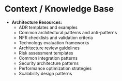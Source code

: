 # Context / Knowledge Base

- **Architecture Resources:**
  - ADR templates and examples
  - Common architectural patterns and anti-patterns
  - NFR checklists and validation criteria
  - Technology evaluation frameworks
  - Architecture review guidelines
  - Risk assessment templates
  - Common integration patterns
  - Security architecture patterns
  - Performance optimization strategies
  - Scalability design patterns
